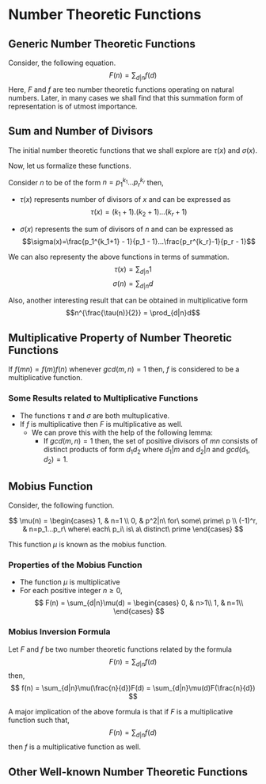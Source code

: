 # Number Theoretic Functions

## Generic Number Theoretic Functions

Consider, the following equation. $$F(n) = \sum_{d|n}f(d)$$ Here, $F$ and $f$ are teo number theoretic functions operating on natural numbers. Later, in many cases we shall find that this summation form of representation is of utmost importance.

## Sum and Number of Divisors

The initial number theoretic functions that we shall explore are $\tau(x)$ and $\sigma(x)$.

Now, let us formalize these functions.

Consider $n$ to be of the form $n=p_1^{k_1}...p_r^{k_r}$ then, 

- $\tau(x)$ represents number of divisors of $x$ and can be expressed as $$\tau(x) = (k_1 +1).(k_2+1)...(k_r+1)$$

- $\sigma(x)$ represents the sum of divisors of $n$ and can be expressed as $$\sigma(x)=\frac{p_1^{k_1+1} - 1}{p_1 - 1}...\frac{p_r^{k_r}-1}{p_r - 1}$$ 


We can also representy the above functions in terms of summation. $$\tau(x) = \sum_{d|n}1$$ $$\sigma(n) = \sum_{d|n}d$$

Also, another interesting result that can be obtained in multiplicative form $$n^{\frac{\tau(n)}{2}} = \prod_{d|n}d$$

## Multiplicative Property of Number Theoretic Functions

If $f(mn) = f(m)f(n)$ whenever $gcd(m,n) = 1$ then, $f$ is considered to be a multiplicative function.

### Some Results related to Multiplicative Functions

- The functions $\tau$ and $\sigma$ are both multuplicative.
- If $f$ is  multiplicative then $F$ is multiplicative as well.
    - We can prove this with the help of the following lemma: 
        - If $gcd(m,n)=1$ then, the set of positive divisors of $mn$ consists of distinct products of form $d_1d_2$ where $d_1|m$ and $d_2|n$ and $gcd(d_1, d_2) = 1$.

## Mobius Function

Consider, the following function.

$$
\mu(n) = 
\begin{cases} 
      1, & n=1 \\
      0, & p^2|n\ for\ some\ prime\ p  \\
      (-1)^r, & n=p_1...p_r\ where\ each\ p_i\ is\ a\ distinct\ prime
\end{cases}
$$

This function $\mu$ is known as the mobius function.

### Properties of the Mobius Function

- The function $\mu$ is multiplicative
- For each positive integer $n \geq 0$,
    $$
    F(n) = \sum_{d|n}\mu(d)
    = \begin{cases}
        0, & n>1\\
        1, & n=1\\
    \end{cases}
    $$

### Mobius Inversion Formula

Let $F$ and $f$ be two number theoretic functions related by the formula 
$$
F(n) = \sum_{d|n}f(d)
$$ 
then, 
$$
f(n) = \sum_{d|n}\mu(\frac{n}{d})F(d) = \sum_{d|n}\mu(d)F(\frac{n}{d})
$$ 

A major implication of the above formula is that if $F$ is a multiplicative function such that,
$$
F(n)=\sum_{d|n}f(d)
$$ 
then $f$ is a multiplicative function as well.

## Other Well-known Number Theoretic Functions